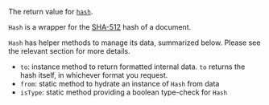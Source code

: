 The return value for [`hash`]().

`Hash` is a wrapper for the [SHA-512]() hash of a document.

`Hash` has helper methods to manage its data, summarized below. Please see the relevant section for more details.

- `to`: instance method to return formatted internal data. `to` returns the hash itself, in whichever format you request.
- `from`: static method to hydrate an instance of `Hash` from data
- `isType`: static method providing a boolean type-check for `Hash`
